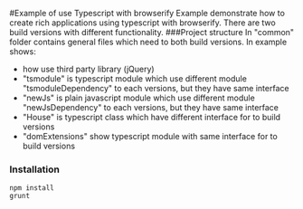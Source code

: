 #Example of use Typescript with browserify
Example demonstrate how to create rich applications using typescript with browserify. There are two build versions with different functionality.
###Project structure
In "common" folder contains general files which need to both build versions. In example shows:
* how use third party library (jQuery)
* "tsmodule" is typescript module which use different module "tsmoduleDependency" to each versions, but they have same interface
* "newJs" is plain javascript module which use different module "newJsDependency" to each versions, but they have same interface
* "House" is typescript class which have different interface for to build versions
* "domExtensions" show typescript module with same interface for to build versions


### Installation

    npm install
    grunt